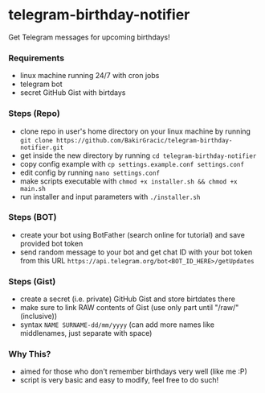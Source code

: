 # telegram-birthday-notifier

Get Telegram messages for upcoming birthdays!

### Requirements
- linux machine running 24/7 with cron jobs
- telegram bot
- secret GitHub Gist with birtdays

### Steps (Repo)
- clone repo in user's home directory on your linux machine by running `git clone https://github.com/BakirGracic/telegram-birthday-notifier.git`
- get inside the new directory by running `cd telegram-birthday-notifier`
- copy config example with `cp settings.example.conf settings.conf`
- edit config by running `nano settings.conf`
- make scripts executable with `chmod +x installer.sh && chmod +x main.sh`
- run installer and input parameters with `./installer.sh`

### Steps (BOT)
- create your bot using BotFather (search online for tutorial) and save provided bot token
- send random message to your bot and get chat ID with your bot token from this URL `https://api.telegram.org/bot<BOT_ID_HERE>/getUpdates`

### Steps (Gist)
- create a secret (i.e. private) GitHub Gist and store birtdates there
- make sure to link RAW contents of Gist (use only part until "/raw/" (inclusive))
- syntax `NAME SURNAME-dd/mm/yyyy` (can add more names like middlenames, just separate with space)

### Why This?
- aimed for those who don't remember birthdays very well (like me :P)
- script is very basic and easy to modify, feel free to do such!
